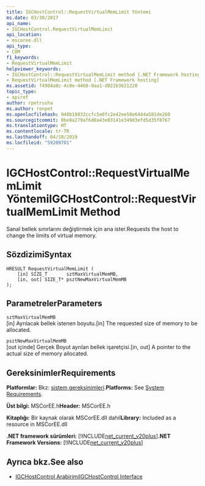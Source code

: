 ```yaml
---
title: IGCHostControl::RequestVirtualMemLimit Yöntemi
ms.date: 03/30/2017
api_name:
- IGCHostControl.RequestVirtualMemLimit
api_location:
- mscoree.dll
api_type:
- COM
f1_keywords:
- RequestVirtualMemLimit
helpviewer_keywords:
- IGCHostControl::RequestVirtualMemLimit method [.NET Framework hosting]
- RequestVirtualMemLimit method [.NET Framework hosting]
ms.assetid: f4984a8c-4c0e-4460-9aa1-d022b3621228
topic_type:
- apiref
author: rpetrusha
ms.author: ronpet
ms.openlocfilehash: 948b18832ccfc5e0fc2e42ee58e6444a581de260
ms.sourcegitcommit: 0be8a279af6d8a43e03141e349d3efd5d35f8767
ms.translationtype: HT
ms.contentlocale: tr-TR
ms.lasthandoff: 04/18/2019
ms.locfileid: "59209701"
---
```

# <a name="igchostcontrolrequestvirtualmemlimit-method"></a><span data-ttu-id="ddb8a-102">IGCHostControl::RequestVirtualMemLimit Yöntemi</span><span class="sxs-lookup"><span data-stu-id="ddb8a-102">IGCHostControl::RequestVirtualMemLimit Method</span></span>
<span data-ttu-id="ddb8a-103">Sanal bellek sınırlarını değiştirmek için ana ister.</span><span class="sxs-lookup"><span data-stu-id="ddb8a-103">Requests the host to change the limits of virtual memory.</span></span>  
  
## <a name="syntax"></a><span data-ttu-id="ddb8a-104">Sözdizimi</span><span class="sxs-lookup"><span data-stu-id="ddb8a-104">Syntax</span></span>  
  
```  
HRESULT RequestVirtualMemLimit (  
    [in] SIZE_T       sztMaxVirtualMemMB,  
    [in, out] SIZE_T* psztNewMaxVirtualMemMB  
);  
```  
  
## <a name="parameters"></a><span data-ttu-id="ddb8a-105">Parametreler</span><span class="sxs-lookup"><span data-stu-id="ddb8a-105">Parameters</span></span>  
 `sztMaxVirtualMemMB`  
 <span data-ttu-id="ddb8a-106">[in] Ayrılacak bellek istenen boyutu.</span><span class="sxs-lookup"><span data-stu-id="ddb8a-106">[in] The requested size of memory to be allocated.</span></span>  
  
 `psztNewMaxVirtualMemMB`  
 <span data-ttu-id="ddb8a-107">[out içinde] Gerçek Boyut ayrılan bellek işaretçisi.</span><span class="sxs-lookup"><span data-stu-id="ddb8a-107">[in, out] A pointer to the actual size of memory allocated.</span></span>  
  
## <a name="requirements"></a><span data-ttu-id="ddb8a-108">Gereksinimler</span><span class="sxs-lookup"><span data-stu-id="ddb8a-108">Requirements</span></span>  
 <span data-ttu-id="ddb8a-109">**Platformlar:** Bkz: [sistem gereksinimleri](../../../../docs/framework/get-started/system-requirements.md).</span><span class="sxs-lookup"><span data-stu-id="ddb8a-109">**Platforms:** See [System Requirements](../../../../docs/framework/get-started/system-requirements.md).</span></span>  
  
 <span data-ttu-id="ddb8a-110">**Üst bilgi:** MSCorEE.h</span><span class="sxs-lookup"><span data-stu-id="ddb8a-110">**Header:** MSCorEE.h</span></span>  
  
 <span data-ttu-id="ddb8a-111">**Kitaplığı:** Bir kaynak olarak MSCorEE.dll dahil</span><span class="sxs-lookup"><span data-stu-id="ddb8a-111">**Library:** Included as a resource in MSCorEE.dll</span></span>  
  
 <span data-ttu-id="ddb8a-112">**.NET framework sürümleri:** [!INCLUDE[net_current_v20plus](../../../../includes/net-current-v20plus-md.md)]</span><span class="sxs-lookup"><span data-stu-id="ddb8a-112">**.NET Framework Versions:** [!INCLUDE[net_current_v20plus](../../../../includes/net-current-v20plus-md.md)]</span></span>  
  
## <a name="see-also"></a><span data-ttu-id="ddb8a-113">Ayrıca bkz.</span><span class="sxs-lookup"><span data-stu-id="ddb8a-113">See also</span></span>

- [<span data-ttu-id="ddb8a-114">IGCHostControl Arabirimi</span><span class="sxs-lookup"><span data-stu-id="ddb8a-114">IGCHostControl Interface</span></span>](../../../../docs/framework/unmanaged-api/hosting/igchostcontrol-interface.md)
